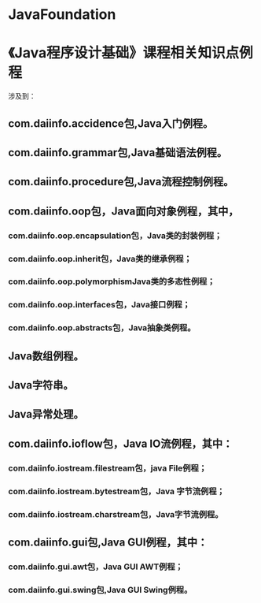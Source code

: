 # JavaFoundation
# 《Java程序设计基础》课程相关知识点例程
涉及到：  
## com.daiinfo.accidence包,Java入门例程。  
## com.daiinfo.grammar包,Java基础语法例程。  
## com.daiinfo.procedure包,Java流程控制例程。  
## com.daiinfo.oop包，Java面向对象例程，其中，      
### com.daiinfo.oop.encapsulation包，Java类的封装例程；  
### com.daiinfo.oop.inherit包，Java类的继承例程；  
### com.daiinfo.oop.polymorphismJava类的多态性例程；  
### com.daiinfo.oop.interfaces包，Java接口例程；  
### com.daiinfo.oop.abstracts包，Java抽象类例程。  
## Java数组例程。    
## Java字符串。    
## Java异常处理。    
## com.daiinfo.ioflow包，Java IO流例程，其中：  
### com.daiinfo.iostream.filestream包，java File例程；  
### com.daiinfo.iostream.bytestream包，Java 字节流例程；  
### com.daiinfo.iostream.charstream包，Java字节流例程。    
## com.daiinfo.gui包,Java GUI例程，其中：
### com.daiinfo.gui.awt包，Java GUI AWT例程；
### com.daiinfo.gui.swing包,Java GUI Swing例程。
